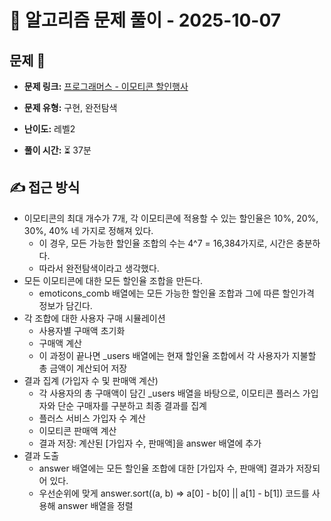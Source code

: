 # 📝 알고리즘 문제 풀이 - 2025-10-07

## 문제 📖

- **문제 링크:** [프로그래머스 - 이모티콘 할인행사](https://school.programmers.co.kr/learn/courses/30/lessons/150368)

- **문제 유형:** 구현, 완전탐색

- **난이도:** 레벨2

- **풀이 시간:** ⏳ 37분

## ✍ 접근 방식

- 이모티콘의 최대 개수가 7개, 각 이모티콘에 적용할 수 있는 할인율은 10%, 20%, 30%, 40% 네 가지로 정해져 있다.
  - 이 경우, 모든 가능한 할인율 조합의 수는 4^7 = 16,384가지로, 시간은 충분하다.
  - 따라서 완전탐색이라고 생각했다.
- 모든 이모티콘에 대한 모든 할인율 조합을 만든다.
  - emoticons_comb 배열에는 모든 가능한 할인율 조합과 그에 따른 할인가격 정보가 담긴다.
- 각 조합에 대한 사용자 구매 시뮬레이션
  - 사용자별 구매액 초기화
  - 구매액 계산
  - 이 과정이 끝나면 \_users 배열에는 현재 할인율 조합에서 각 사용자가 지불할 총 금액이 계산되어 저장
- 결과 집계 (가입자 수 및 판매액 계산)
  - 각 사용자의 총 구매액이 담긴 \_users 배열을 바탕으로, 이모티콘 플러스 가입자와 단순 구매자를 구분하고 최종 결과를 집계
  - 플러스 서비스 가입자 수 계산
  - 이모티콘 판매액 계산
  - 결과 저장: 계산된 [가입자 수, 판매액]을 answer 배열에 추가
- 결과 도출
  - answer 배열에는 모든 할인율 조합에 대한 [가입자 수, 판매액] 결과가 저장되어 있다.
  - 우선순위에 맞게 answer.sort((a, b) => a[0] - b[0] || a[1] - b[1]) 코드를 사용해 answer 배열을 정렬
